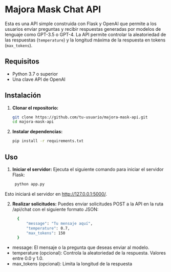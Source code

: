 # Majora Mask Chat API

Esta es una API simple construida con Flask y OpenAI que permite a los usuarios enviar preguntas y recibir respuestas generadas por modelos de lenguaje como GPT-3.5 o GPT-4. La API permite controlar la aleatoriedad de las respuestas (`temperature`) y la longitud máxima de la respuesta en tokens (`max_tokens`).

## Requisitos

- Python 3.7 o superior
- Una clave API de OpenAI

## Instalación

1. **Clonar el repositorio:**
   
   ```bash
   git clone https://github.com/tu-usuario/majora-mask-api.git
   cd majora-mask-api
   
3. **Instalar dependencias:**
   
   ```bash
   pip install -r requirements.txt
   
## Uso

1. **Iniciar el servidor:**
   Ejecuta el siguiente comando para iniciar el servidor Flask:
   
    ```bash
     python app.py

Esto iniciará el servidor en http://127.0.0.1:5000/.

2. **Realizar solicitudes:**
    Puedes enviar solicitudes POST a la API en la ruta /api/chat con el siguiente formato JSON:
   
    ```bash
      {
          "message": "Tu mensaje aquí",
          "temperature": 0.7,
          "max_tokens": 150
      }
* message: El mensaje o la pregunta que deseas enviar al modelo.
* temperature (opcional): Controla la aleatoriedad de la respuesta. Valores entre 0.0 y 1.0.
* max_tokens (opcional): Limita la longitud de la respuesta

